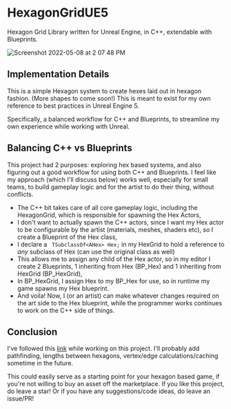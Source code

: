 # HexagonGridUE5
Hexagon Grid Library written for Unreal Engine, in C++, extendable with Blueprints.

![Screenshot 2022-05-08 at 2 07 48 PM](https://user-images.githubusercontent.com/32911377/167288385-15403601-5da2-45c7-8c97-91320b40771c.png)


## Implementation Details

This is a simple Hexagon system to create hexes laid out in hexagon fashion. (More shapes to come soon!)
This is meant to exist for my own reference to best practices in Unreal Engine 5.

Specifically, a balanced workflow for C++ and Blueprints, to streamline my own experience while working with Unreal.

## Balancing C++ vs Blueprints

This project had 2 purposes: exploring hex based systems, and also figuring out a good workflow for using both C++ and Blueprints. I feel like my approach (which I'll discuss below) works well, especially for small teams, to build gameplay logic and for the artist to do their thing, without conflicts.

- The C++ bit takes care of all core gameplay logic, including the HexagonGrid, which is responsible for spawning the Hex Actors,
- I don't want to actually spawn the C++ actors, since I want my Hex actor to be configurable by the artist (materials, meshes, shaders etc), so I create a Blueprint of the Hex class,
- I declare a `	TSubclassOf<AHex> Hex;` in my HexGrid to hold a reference to *any* subclass of Hex (can use the original class as well)
- This allows me to assign any child of the Hex actor, so in my editor I create 2 Blueprints, 1 inheriting from Hex (BP_Hex) and 1 inheriting from HexGrid (BP_HexGrid),
- In BP_HexGrid, I assign Hex to my BP_Hex for use, so in runtime my game spawns my Hex blueprint.
- And voila! Now, I (or an artist) can make whatever changes required on the art side to the Hex blueprint, while the programmer works continues to work on the C++ side of things.

## Conclusion 

I've followed this [link](https://www.redblobgames.com/grids/hexagons/implementation.html) while working on this project. 
I'll probably add pathfinding, lengths between hexagons, vertex/edge calculations/caching sometime in the future.

This could easily serve as a starting point for your hexagon based game, if you're not willing to buy an asset off the marketplace.
If you like this project, do leave a star! Or if you have any suggestions/code ideas, do leave an issue/PR!
